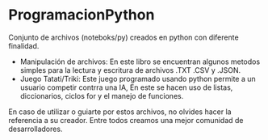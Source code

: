 # ProgramacionPython
Conjunto de archivos (noteboks/py) creados en python con diferente finalidad. 
- Manipulación de archivos: En este libro se encuentran algunos metodos simples para la lectura y escritura de archivos .TXT .CSV y .JSON.
- Juego Tatati/Triki: Este juego programado usando python permite a un usuario competir contrra una IA, En este se hacen uso de listas, diccionarios, ciclos for y el manejo de funciones.



En caso de utilizar o guiarte por estos archivos, no olvides hacer la referencia a su creador. Entre todos creamos una mejor comunidad de desarrolladores.
